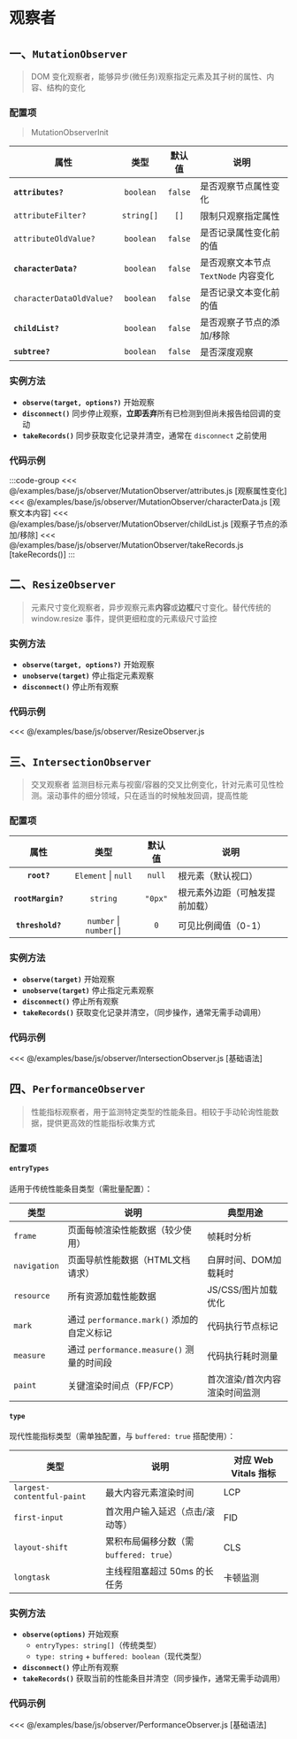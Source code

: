 # 观察者

## 一、**`MutationObserver`** <Sound word="MutationObserver"/>

> DOM 变化观察者，能够异步(微任务)观察指定元素及其子树的属性、内容、结构的变化

### 配置项

> MutationObserverInit

| 属性                     |    类型    | 默认值  | 说明                                 |
| ------------------------ | :--------: | :-----: | ------------------------------------ |
| **`attributes?`**        | `boolean`  | `false` | 是否观察节点属性变化                 |
| `attributeFilter?`       | `string[]` |  `[]`   | 限制只观察指定属性                   |
| `attributeOldValue?`     | `boolean`  | `false` | 是否记录属性变化前的值               |
| **`characterData?`**     | `boolean`  | `false` | 是否观察文本节点 `TextNode` 内容变化 |
| `characterDataOldValue?` | `boolean`  | `false` | 是否记录文本变化前的值               |
| **`childList?`**         | `boolean`  | `false` | 是否观察子节点的添加/移除            |
| **`subtree?`**           | `boolean`  | `false` | 是否深度观察                         |

### 实例方法

- **`observe(target, options?)`** 开始观察
- **`disconnect()`** 同步停止观察，**立即丢弃**所有已检测到但尚未报告给回调的变动
- **`takeRecords()`** 同步获取变化记录并清空，通常在 `disconnect` 之前使用

### 代码示例

:::code-group
<<< @/examples/base/js/observer/MutationObserver/attributes.js [观察属性变化]
<<< @/examples/base/js/observer/MutationObserver/characterData.js [观察文本内容]
<<< @/examples/base/js/observer/MutationObserver/childList.js [观察子节点的添加/移除]
<<< @/examples/base/js/observer/MutationObserver/takeRecords.js [takeRecords()]
:::

## 二、**`ResizeObserver`** <Sound word="ResizeObserver"/>

> 元素尺寸变化观察者，异步观察元素**内容**或**边框**尺寸变化。替代传统的 window.resize 事件，提供更细粒度的元素级尺寸监控

### 实例方法

- **`observe(target, options?)`** 开始观察
- **`unobserve(target)`** 停止指定元素观察
- **`disconnect()`** 停止所有观察

### 代码示例

<<< @/examples/base/js/observer/ResizeObserver.js

## 三、**`IntersectionObserver`** <Sound word="IntersectionObserver"/>

> 交叉观察者 监测目标元素与视窗/容器的交叉比例变化，针对元素可见性检测。滚动事件的细分领域，只在适当的时候触发回调，提高性能

### 配置项

|       属性        |          类型          | 默认值  | 说明                           |
| :---------------: | :--------------------: | :-----: | ------------------------------ |
|    **`root?`**    |  `Element` \| `null`   | `null`  | 根元素（默认视口）             |
| **`rootMargin?`** |        `string`        | `"0px"` | 根元素外边距（可触发提前加载） |
| **`threshold?`**  | `number` \| `number[]` |   `0`   | 可见比例阈值（0-1）            |

### 实例方法

- **`observe(target)`** 开始观察
- **`unobserve(target)`** 停止指定元素观察
- **`disconnect()`** 停止所有观察
- **`takeRecords()`** 获取变化记录并清空，（同步操作，通常无需手动调用）

### 代码示例

<<< @/examples/base/js/observer/IntersectionObserver.js [基础语法]

## 四、**`PerformanceObserver`** <Sound word="PerformanceObserver"/>

> 性能指标观察者，用于监测特定类型的性能条目。相较于手动轮询性能数据，提供更高效的性能指标收集方式

### 配置项

#### **`entryTypes`**

适用于传统性能条目类型（需批量配置）：

| 类型         | 说明                                       | 典型用途                      |
| ------------ | ------------------------------------------ | ----------------------------- |
| `frame`      | 页面每帧渲染性能数据（较少使用）           | 帧耗时分析                    |
| `navigation` | 页面导航性能数据（HTML文档请求）           | 白屏时间、DOM加载耗时         |
| `resource`   | 所有资源加载性能数据                       | JS/CSS/图片加载优化           |
| `mark`       | 通过 `performance.mark()` 添加的自定义标记 | 代码执行节点标记              |
| `measure`    | 通过 `performance.measure()` 测量的时间段  | 代码执行耗时测量              |
| `paint`      | 关键渲染时间点（FP/FCP）                   | 首次渲染/首次内容渲染时间监测 |

#### **`type`**

现代性能指标类型（需单独配置，与 `buffered: true` 搭配使用）：

| 类型                       | 说明                                    | 对应 Web Vitals 指标 |
| -------------------------- | --------------------------------------- | -------------------- |
| `largest-contentful-paint` | 最大内容元素渲染时间                    | LCP                  |
| `first-input`              | 首次用户输入延迟（点击/滚动等）         | FID                  |
| `layout-shift`             | 累积布局偏移分数（需 `buffered: true`） | CLS                  |
| `longtask`                 | 主线程阻塞超过 50ms 的长任务            | 卡顿监测             |

### 实例方法

- **`observe(options)`** 开始观察
  - `entryTypes: string[]`（传统类型）
  - `type: string` + `buffered: boolean`（现代类型）
- **`disconnect()`** 停止所有观察
- **`takeRecords()`** 获取当前的性能条目并清空（同步操作，通常无需手动调用）

### 代码示例

<<< @/examples/base/js/observer/PerformanceObserver.js [基础语法]
